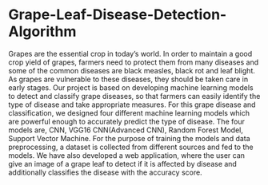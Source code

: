 # Grape-Leaf-Disease-Detection-Algorithm
Grapes are the essential crop in today’s
world. In order to maintain a good crop yield of
grapes, farmers need to protect them from many
diseases and some of the common diseases are black
measles, black rot and leaf blight. As grapes are
vulnerable to these diseases, they should be taken
care in early stages. Our project is based on
developing machine learning models to detect and
classify grape diseases, so that farmers can easily
identify the type of disease and take appropriate
measures. For this grape disease and classification,
we designed four different machine learning models
which are powerful enough to accurately predict the
type of disease. The four models are, CNN, VGG16
CNN(Advanced CNN), Random Forest Model,
Support Vector Machine. For the purpose of
training the models and data preprocessing, a
dataset is collected from different sources and fed
to the models. We have also developed a web
application, where the user can give an image of a
grape leaf to detect if it is affected by disease and
additionally classifies the disease with the accuracy
score.

